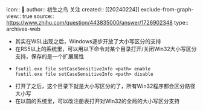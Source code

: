 icon:: 💾
author:: 初生之鸟 关注
created:: [[20240224]]
exclude-from-graph-view:: true
source:: https://www.zhihu.com/question/443835000/answer/1726902348
type:: archives-web
- 其实在WSL出现之后，Windows逐步开放了大小写区分的支持
- 在RS5以上的系统里，可以用以下命令对某个目录打开/关闭Win32大小写区分支持，保存的是一个扩展属性
- ```shell
  fsutil.exe file setCaseSensitiveInfo <path> enable
  fsutil.exe file setCaseSensitiveInfo <path> disable
  ```
- 打开了之后，这个目录下就是大小写区分的了，所有Win32程序都会区分路径大小写
- 在以前的系统里，可以改注册表打开对Win32的全局的大小写区分支持